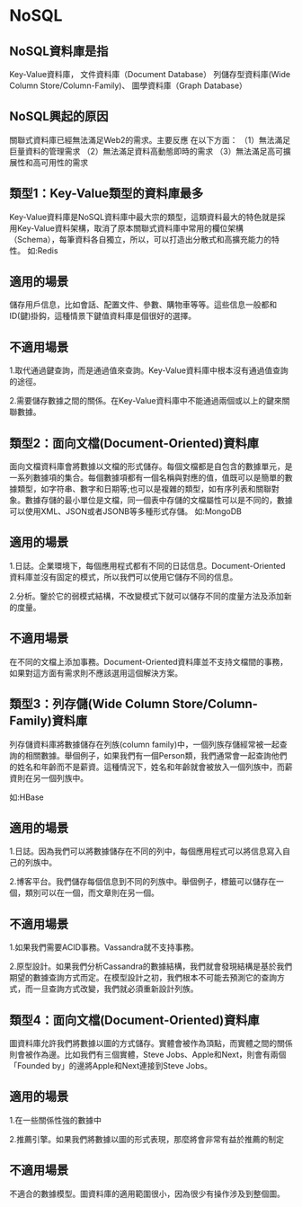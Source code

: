# NoSQL
## NoSQL資料庫是指
Key-Value資料庫，
文件資料庫（Document Database）
列儲存型資料庫(Wide Column Store/Column-Family)、
圖學資料庫（Graph Database）

## NoSQL興起的原因
關聯式資料庫已經無法滿足Web2的需求。主要反應
在以下方面：
（1）無法滿足巨量資料的管理需求
（2）無法滿足資料高動態即時的需求
（3）無法滿足高可擴展性和高可用性的需求

## 類型1：Key-Value類型的資料庫最多

Key-Value資料庫是NoSQL資料庫中最大宗的類型，這類資料最大的特色就是採用Key-Value資料架構，取消了原本關聯式資料庫中常用的欄位架構（Schema），每筆資料各自獨立，所以，可以打造出分散式和高擴充能力的特性。
如:Redis

## 適用的場景

儲存用戶信息，比如會話、配置文件、參數、購物車等等。這些信息一般都和ID(鍵)掛鈎，這種情景下鍵值資料庫是個很好的選擇。

## 不適用場景

1.取代通過鍵查詢，而是通過值來查詢。Key-Value資料庫中根本沒有通過值查詢的途徑。

2.需要儲存數據之間的關係。在Key-Value資料庫中不能通過兩個或以上的鍵來關聯數據。

## 類型2：面向文檔(Document-Oriented)資料庫
面向文檔資料庫會將數據以文檔的形式儲存。每個文檔都是自包含的數據單元，是一系列數據項的集合。每個數據項都有一個名稱與對應的值，值既可以是簡單的數據類型，如字符串、數字和日期等;也可以是複雜的類型，如有序列表和關聯對象。數據存儲的最小單位是文檔，同一個表中存儲的文檔屬性可以是不同的，數據可以使用XML、JSON或者JSONB等多種形式存儲。
如:MongoDB

## 適用的場景

1.日誌。企業環境下，每個應用程式都有不同的日誌信息。Document-Oriented資料庫並沒有固定的模式，所以我們可以使用它儲存不同的信息。

2.分析。鑒於它的弱模式結構，不改變模式下就可以儲存不同的度量方法及添加新的度量。

## 不適用場景

在不同的文檔上添加事務。Document-Oriented資料庫並不支持文檔間的事務，如果對這方面有需求則不應該選用這個解決方案。

## 類型3：列存儲(Wide Column Store/Column-Family)資料庫

列存儲資料庫將數據儲存在列族(column family)中，一個列族存儲經常被一起查詢的相關數據。舉個例子，如果我們有一個Person類，我們通常會一起查詢他們的姓名和年齡而不是薪資。這種情況下，姓名和年齡就會被放入一個列族中，而薪資則在另一個列族中。

如:HBase

## 適用的場景

1.日誌。因為我們可以將數據儲存在不同的列中，每個應用程式可以將信息寫入自己的列族中。

2.博客平台。我們儲存每個信息到不同的列族中。舉個例子，標籤可以儲存在一個，類別可以在一個，而文章則在另一個。

## 不適用場景

1.如果我們需要ACID事務。Vassandra就不支持事務。

2.原型設計。如果我們分析Cassandra的數據結構，我們就會發現結構是基於我們期望的數據查詢方式而定。在模型設計之初，我們根本不可能去預測它的查詢方式，而一旦查詢方式改變，我們就必須重新設計列族。

## 類型4：面向文檔(Document-Oriented)資料庫
圖資料庫允許我們將數據以圖的方式儲存。實體會被作為頂點，而實體之間的關係則會被作為邊。比如我們有三個實體，Steve Jobs、Apple和Next，則會有兩個「Founded by」的邊將Apple和Next連接到Steve Jobs。

## 適用的場景

1.在一些關係性強的數據中

2.推薦引擎。如果我們將數據以圖的形式表現，那麼將會非常有益於推薦的制定

## 不適用場景

不適合的數據模型。圖資料庫的適用範圍很小，因為很少有操作涉及到整個圖。
